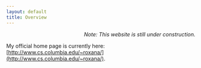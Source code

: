 ```yaml
---
layout: default
title: Overview
---
```


<p class="message" align="right">
  <i>Note: This website is still under construction. </i>
</p>

My official home page is currently here: [http://www.cs.columbia.edu/~roxana/](http://www.cs.columbia.edu/~roxana/).

